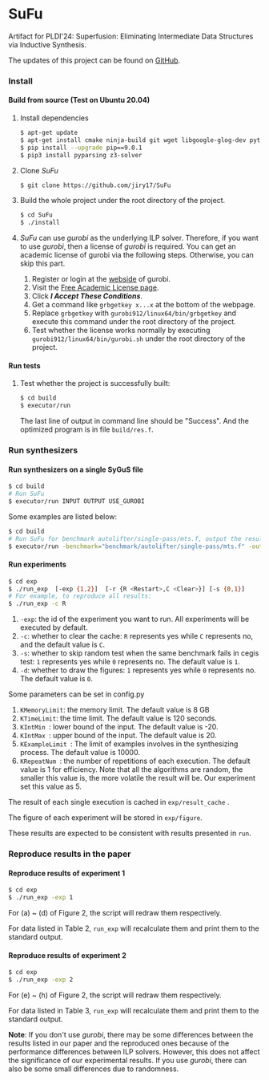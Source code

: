 # SuFu

Artifact for PLDI'24: Superfusion: Eliminating Intermediate Data Structures via Inductive Synthesis.

The updates of this project can be found on [GitHub](https://github.com/jiry17/SuFu).

### Install 

#### Build from source (Test on Ubuntu 20.04) 

1. Install dependencies

   ```bash
   $ apt-get update
   $ apt-get install cmake ninja-build git wget libgoogle-glog-dev python3-tk python3-pip libboost-all-dev libjsoncpp-dev libboost-all-dev libgoogle-perftools-dev
   $ pip install --upgrade pip==9.0.1
   $ pip3 install pyparsing z3-solver
   ```


2. Clone *SuFu* 

   ```bash
   $ git clone https://github.com/jiry17/SuFu
   ```


3. Build the whole project under the root directory of the project.

   ```bash
   $ cd SuFu
   $ ./install
   ```

4. *SuFu* can use *gurobi* as the underlying ILP solver. Therefore, if you want to use *gurobi*, then a license of *gurobi* is required. You can get an academic license of gurobi via the following steps. Otherwise, you can skip this part.

   1. Register or login at the [webside](https://www.gurobi.com/) of gurobi.
   2. Visit the [Free Academic License page](https://www.gurobi.com/downloads/end-user-license-agreement-academic/).
   3. Click ***I Accept These Conditions***.
   4. Get a command like  `grbgetkey x...x` at the bottom of the webpage.
   5. Replace `grbgetkey` with `gurobi912/linux64/bin/grbgetkey` and execute this command under the root directory of the project.
   6. Test whether the license works normally by executing `gurobi912/linux64/bin/gurobi.sh` under the root directory of the project. 

#### Run tests

1. Test whether the project is successfully built:

   ```bash
   $ cd build
   $ executor/run
   ```

   The last line of output in command line should be "Success". And the optimized program is in file `build/res.f`.

### Run synthesizers

#### Run synthesizers on a single SyGuS file 

```bash
$ cd build
# Run SuFu
$ executor/run INPUT OUTPUT USE_GUROBI
```

Some examples are listed below:

```bash
$ cd build
# Run SuFu for benchmark autolifter/single-pass/mts.f, output the result into "build/res.f" and don't use gurobi as underlying ILP solver.
$ executor/run -benchmark="benchmark/autolifter/single-pass/mts.f" -output="build/res.f" -use_gurobi=false
```

#### Run experiments 

```bash
$ cd exp
$ ./run_exp  [-exp {1,2}]  [-r {R <Restart>,C <Clear>}] [-s {0,1}]
# For example, to reproduce all results:
$ ./run_exp -c R
```

1. `-exp`: the id of the experiment you want to run. All experiments will be executed by default.
2. `-c`: whether to clear the cache: `R` represents yes while `C` represents no, and the default value is `C`. 
3. `-s`: whether to skip random test when the same benchmark fails in cegis test:  `1` represents yes while  `0`  represents no. The default value is `1`. 
4. `-d`: whether to draw the figures: `1` represents yes while `0` represents no. The default value is `0`.

Some parameters can be set in config.py

1. `KMemoryLimit`: the memory limit. The default value is 8 GB
2. `KTimeLimit`: the time limit. The default value is 120 seconds.
3. `KIntMin `: lower bound of the input. The default value is -20.
4. `KIntMax `: upper bound of the input. The default value is 20.
5. `KExampleLimit `: The limit of examples involves in the synthesizing process. The default value is 10000.
6. `KRepeatNum `: the number of repetitions of each execution. The default value is 1 for efficiency. Note that all the algorithms are random, the smaller this value is, the more volatile the result will be. Our experiment set this value as 5.

The result of each single execution is cached in `exp/result_cache` . 

The figure of each experiment will be stored in `exp/figure`.

These results are expected to be consistent with results presented in `run`.

### Reproduce results in the paper 

#### Reproduce results of experiment 1

```bash
$ cd exp
$ ./run_exp -exp 1
```

For (a) ~ (d) of Figure 2, the script will redraw them respectively.

For data listed in Table 2, `run_exp` will recalculate them and print them to the standard output.

#### Reproduce results of experiment 2

````bash
$ cd exp
$ ./run_exp -exp 2
````

For (e) ~ (h) of Figure 2, the script will redraw them respectively.

For data listed in Table 3, `run_exp` will recalculate them and print them to the standard output.

**Note**: If you don't use *gurobi*, there may be some differences between the results listed in our paper and the reproduced ones because of the performance differences between ILP solvers. However, this does not affect the significance of our experimental results. If you use *gurobi*, there can also be some small differences due to randomness.